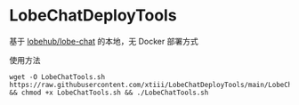 # LobeChatDeployTools
基于 [lobehub/lobe-chat](https://github.com/lobehub/lobe-chat) 的本地，无 Docker 部署方式

使用方法
```shell
wget -O LobeChatTools.sh https://raw.githubusercontent.com/xtiii/LobeChatDeployTools/main/LobeChatTools.sh && chmod +x LobeChatTools.sh && ./LobeChatTools.sh

